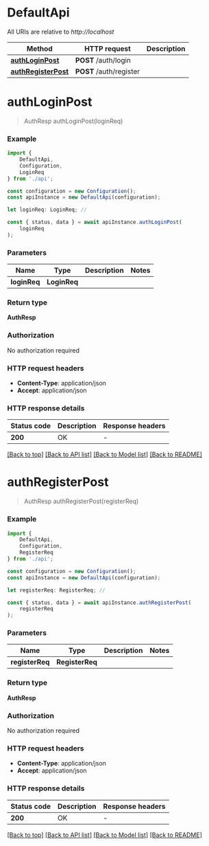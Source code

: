 # DefaultApi

All URIs are relative to *http://localhost*

|Method | HTTP request | Description|
|------------- | ------------- | -------------|
|[**authLoginPost**](#authloginpost) | **POST** /auth/login | |
|[**authRegisterPost**](#authregisterpost) | **POST** /auth/register | |

# **authLoginPost**
> AuthResp authLoginPost(loginReq)


### Example

```typescript
import {
    DefaultApi,
    Configuration,
    LoginReq
} from './api';

const configuration = new Configuration();
const apiInstance = new DefaultApi(configuration);

let loginReq: LoginReq; //

const { status, data } = await apiInstance.authLoginPost(
    loginReq
);
```

### Parameters

|Name | Type | Description  | Notes|
|------------- | ------------- | ------------- | -------------|
| **loginReq** | **LoginReq**|  | |


### Return type

**AuthResp**

### Authorization

No authorization required

### HTTP request headers

 - **Content-Type**: application/json
 - **Accept**: application/json


### HTTP response details
| Status code | Description | Response headers |
|-------------|-------------|------------------|
|**200** | OK |  -  |

[[Back to top]](#) [[Back to API list]](../README.md#documentation-for-api-endpoints) [[Back to Model list]](../README.md#documentation-for-models) [[Back to README]](../README.md)

# **authRegisterPost**
> AuthResp authRegisterPost(registerReq)


### Example

```typescript
import {
    DefaultApi,
    Configuration,
    RegisterReq
} from './api';

const configuration = new Configuration();
const apiInstance = new DefaultApi(configuration);

let registerReq: RegisterReq; //

const { status, data } = await apiInstance.authRegisterPost(
    registerReq
);
```

### Parameters

|Name | Type | Description  | Notes|
|------------- | ------------- | ------------- | -------------|
| **registerReq** | **RegisterReq**|  | |


### Return type

**AuthResp**

### Authorization

No authorization required

### HTTP request headers

 - **Content-Type**: application/json
 - **Accept**: application/json


### HTTP response details
| Status code | Description | Response headers |
|-------------|-------------|------------------|
|**200** | OK |  -  |

[[Back to top]](#) [[Back to API list]](../README.md#documentation-for-api-endpoints) [[Back to Model list]](../README.md#documentation-for-models) [[Back to README]](../README.md)

